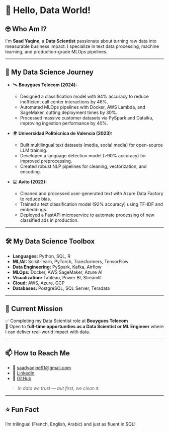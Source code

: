 # 👋 Hello, Data World!

## 🤓 Who Am I?
I'm **Saad Yaqine**, a **Data Scientist** passionate about turning raw data into measurable business impact. I specialize in text data processing, machine learning, and production-grade MLOps pipelines.

---

## 🚀 My Data Science Journey
- 🛰️ **Bouygues Telecom (2024):**  
  - Designed a classification model with 94% accuracy to reduce inefficient call center interactions by 46%.  
  - Automated MLOps pipelines with Docker, AWS Lambda, and SageMaker, cutting deployment times by 30%.  
  - Processed massive customer datasets via PySpark and Dataiku, improving ingestion performance by 40%.

- 🌍 **Universidad Politécnica de Valencia (2023):**  
  - Built multilingual text datasets (media, social media) for open-source LLM training.  
  - Developed a language detection model (>90% accuracy) for improved preprocessing.  
  - Created robust NLP pipelines for cleaning, vectorization, and encoding.

- 💻 **Avito (2022):**  
  - Cleaned and processed user-generated text with Azure Data Factory to reduce bias.  
  - Trained a text classification model (92% accuracy) using TF-IDF and embeddings.  
  - Deployed a FastAPI microservice to automate processing of new classified ads in production.

---

## 🛠️ My Data Science Toolbox
- **Languages:** Python, SQL, R  
- **ML/AI:** Scikit-learn, PyTorch, Transformers, TensorFlow  
- **Data Engineering:** PySpark, Kafka, Airflow  
- **MLOps:** Docker, AWS SageMaker, Azure AI  
- **Visualization:** Tableau, Power BI, Streamlit  
- **Cloud:** AWS, Azure, GCP  
- **Databases:** PostgreSQL, SQL Server, Teradata



---

## 🎯 Current Mission
✅ Completing my Data Scientist role at **Bouygues Telecom**  
🚀 Open to **full-time opportunities as a Data Scientist or ML Engineer** where I can deliver real-world impact with data.

---

## 📫 How to Reach Me
- 📧 saadyaqine91@gmail.com  
- 💼 [LinkedIn](https://www.linkedin.com/in/saad-yaqine-9461b2216/)  
- 🐙 [GitHub](https://github.com/saadyaq)  

> *In data we trust — but first, we clean it.*

---

## ⭐️ Fun Fact
I’m trilingual (French, English, Arabic) and just as fluent in SQL!

<!---
saadyaq/saadyaq is a ✨ special ✨ repository because its `README.md` (this file) appears on your GitHub profile.
You can click the Preview link to take a look at your changes.
--->
